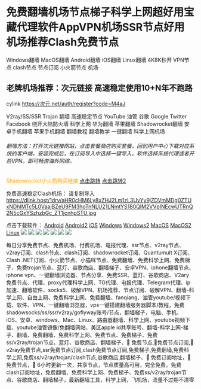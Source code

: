# 免费翻墙机场节点梯子科学上网超好用宝藏代理软件AppVPN机场SSR节点好用机场推荐Clash免费节点

Windows翻墙 MacOS翻墙 Android翻墙 iOS翻墙 Linux翻墙 
4K8K秒开 VPN节点 clash节点 节点订阅 小火箭节点 机场

## 老牌机场推荐：次元链接 高速稳定使用10+N年不跑路
cylink https://次元.net/auth/register?code=M4aJ

V2ray/SS/SSR Trojan 翻墙 高速稳定节点 YouTube 油管 谷歌 Google Twitter Facebook 绕开大陆防火墙 科学上网 华为翻墙 苹果翻墙 Shadowrocket翻墙 安卓手机翻墙 苹果手机翻墙 翻墙教程 翻墙教学 一键翻墙 科学上网机场

###### 翻墙方法：打开次元链接网站，点击套餐商店购买套餐，回到用户中心下载对应系统的客户端，安装完成后，在订阅导入中选择一键导入。软件选择系统代理或者开启VPN。即可畅游海外网络。

<span style="color:orange">Shadowrocket小火箭购买链接</span> [点击跳转](https://store.kxsw.org/) [点击跳转2](https://www.shadowrocket.work/)

免费高速稳定Clash机场： 请复制导入       https://dlink.host/1drv/aHR0cHM6Ly8xZHJ2Lm1zL3UvYy9jZDVmMDg0ZTUxNDhlMTc5L0VaajBZeU9FM3hoTnNLU21LNmtYS180QlM2VVplNEcwUTRnQ2N5cGxYSzhzbGc_ZT1jcnhpSTU.jpg

点击下载软件：
[Android](https://github.com/chen08209/FlClash/releases/download/v0.8.70/FlClash-0.8.70-android-arm64-v8a.apk)
[Android2](https://clash-for-android.en.uptodown.com/android/download)
[iOS](https://apps.apple.com/us/app/shadowrocket/id932747118)
[Windows](https://github.com/chen08209/FlClash/releases/download/v0.8.70/FlClash-0.8.70-windows-amd64-setup.exe)
[Windows2](https://github.com/Z-Siqi/Clash-for-Windows_Chinese/releases/download/CFW-V0.20.39_OPT-1/Clash.for.Windows.Setup.0.20.39_Opt-1.exe)
[MacOS](https://github.com/chen08209/FlClash/releases/download/v0.8.70/FlClash-0.8.70-macos-arm64.dmg)
[MacOS2](https://dl.clashx.org/releases/latest/ClashX.dmg)
[Linux](https://github.com/chen08209/FlClash/releases/download/v0.8.70/FlClash-0.8.70-linux-amd64.AppImage)
<img src='./picture/cylink.png'>
<img src='./picture/flclash-windows.png'>
<img src='./picture/clash.png'>
<img src='./picture/google.png'>
<img src='./picture/youtube-test.png'>
<img src='./picture/youtube.png'>
<img src='./picture/flclash-android.jpg'>



每日分享免费节点、免费机场、付费机场、电报代理、ssr节点、v2ray节点、v2ray订阅、clash节点、clash订阅、shadowrocket订阅、Quantumult X订阅、Clash .NET订阅、小火箭节点、小猫咪节点、免费翻墙、免费科学上网、免费梯子、免费trojan节点、蓝灯、谷歌商店、翻墙梯子、安卓VPN、iphone翻墙节点、iphone vpn、一键翻墙浏览器、节点分享、免费SSR、蓝灯、谷歌商店、V2ary免费节点、代理、proxy代理科学上网、TG代理、电报代理、Telegram代理、ip加速、翻墙软件、socks5、破解VPN、机场推荐、节点订阅、破解VPN、翻墙-科学上网、自由上网、免费科学上网、免费翻墙、fanqiang、油管youtube/视频下载、软件、VPN、一键翻墙浏览器，vps一键搭建翻墙服务器脚本/教程，免费shadowsocks/ss/ssr/v2ray/goflyway账号/节点，翻墙梯子，电脑、手机、iOS、安卓、windows、Mac、Linux、路由器翻墙、科学上网、youtube视频下载、youtube油管镜像/免翻墙网站、美区apple id共享账号、翻墙-科学上网-梯子、翻墙、免费翻墙、免费科学上网、免费节点、免费梯子、免费ss/v2ray/trojan节点、蓝灯、谷歌商店、翻墙梯子、🚀 免费节点,🚀免费节点订阅,🚀v2ray免费节点,ssr免费节点订阅,clash免费节点订阅,免费梯子,免费翻墙,免费科学上网,免费ss/v2ray/trojan/clash节点,谷歌商店,翻墙梯子、🚀 免费订阅地址，🚀 免费节点，🚀 6小时更新一次，共享节点，节点质量高可用，完全免费。免费clash订阅地址，免费翻墙、免费科学上网、免费梯子、免费ss/v2ray/trojan节点、谷歌商店、翻墙梯子，最新翻墙工具，科学上网，飞机场，流量不过期不清零